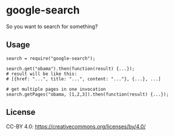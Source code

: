 google-search
===================

So you want to search for something?


Usage
-------------------

    search = require("google-search");

    search.get("obama").then(function(result) {...});
    # result will be like this: 
    # [{href: "...", title: "...", content: "..."}, {...}, ...]

    # get multiple pages in one invocation
    search.getPages("obama, [1,2,3]).then(function(result) {...});


License
---------------------

CC-BY 4.0: https://creativecommons.org/licenses/by/4.0/
